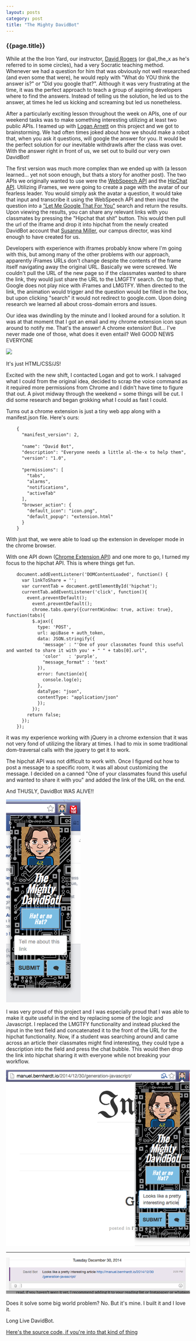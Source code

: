 ```yaml
---
layout: posts
category: post
title: "The Mighty DavidBot"
---
```


### {{page.title}}

While at the the Iron Yard, our instructor, [David Rogers](http://about.me/al_the_x) (or @al_the\_x as he's referred to in some circles), had a very Socratic teaching method. Whenever we had a question for him that was obviously not well researched (and even some that were), he would reply with "What do YOU think the answer is?" or "Did you google that?". Although it was very frustrating at the time, it was the perfect approach to teach a group of aspiring developers where to find the answers. Instead of telling us the solution, he led us to the answer, at times he led us kicking and screaming but led us nonetheless.

After a particularly exciting lesson throughout the week on APIs, one of our weekend tasks was to make something interesting utilizing at least two public APIs. I teamed up with [Logan Arnett](http://loganarnett.com/) on this project and we got to brainstorming. We had often times joked about how we should make a robot that, when you ask it questions, will google the answer for you. It would be the perfect solution for our inevitable withdrawls after the class was over. With the answer right in front of us, we set out to build our very own DavidBot!

The first version was much more complex than we ended up with (a lesson learned... yet not soon enough, but thats a story for another post). The two APIs we originally wanted to use were the [WebSpeech API](http://www.google.com/intl/en/chrome/demos/speech.html) and the [HipChat API](http://hipchat.com/docs/apiv2/). Utilizing iFrames, we were going to create a page with the avatar of our fearless leader. You would simply ask the avatar a question, it would take that input and transcribe it using the WebSpeech API and then input the question into a ["Let Me Google That For You"](http://lmgtfy.com) search and return the results. Upon viewing the results, you can share any relevant links with you classmates by pressing the "Hipchat that shit" button. This would then pull the url of the iframe and drop it into hipchat from the newly created DavidBot account that [Susanna Miller](https://twitter.com/susannajmiller), our campus director, was kind enough to have created for us.

Developers with experience with iframes probably know where I'm going with this, but among many of the other problems with our approach, apparently iFrames URLs don't change despite the contents of the frame itself navigating away the original URL. Basically we were screwed. We couldn't pull the URL of the new page so if the classmates wanted to share the link, they would just share the URL to the LMGFTY search. On top that, Google does not play nice with iFrames and LMGTFY. When directed to the link, the animation would trigger and the question would be filled in the box, but upon clicking "search" it would not redirect to google.com. Upon doing research we learned all about cross-domain errors and issues.

Our idea was dwindling by the minute and I looked around for a solution. It was at that moment that I got an email and my chrome extension icon spun around to notify me. That's the answer! A chrome extension! But... I've never made one of those, what does it even entail? Well GOOD NEWS EVERYONE

<img src="http://img2.wikia.nocookie.net/__cb20090731021518/en.futurama/images/thumb/a/ad/GoodNewsEveryone.jpg/500px-GoodNewsEveryone.jpg" />

It's just HTML/CSS/JS!

Excited with the new shift, I contacted Logan and got to work. I salvaged what I could from the original idea, decided to scrap the voice command as it required more permissions from Chrome and I didn't have time to figure that out. A pivot midway through the weekend = some things will be cut. I did some research and began grokking what I could as fast I could. 

Turns out a chrome extension is just a tiny web app along with a manifest.json file. Here's ours:



		{
		  "manifest_version": 2,

		  "name": "David Bot",
		  "description": "Everyone needs a little al-the-x to help them",
		  "version": "1.0",

		  "permissions": [
		    "tabs",
		    "alarms",
		    "notifications",
		    "activeTab"
		  ],
		  "browser_action": {
		    "default_icon": "icon.png",
		    "default_popup": "extension.html"
		  }
		}


With just that, we were able to load up the extension in developer mode in the chrome browser. 

With one API down ([Chrome Extension API](https://developer.chrome.com/extensions/api_index)) and one more to go, I turned my focus to the hipchat API. This is where things get fun.


		document.addEventListener('DOMContentLoaded', function() {
		  var linkToShare = '';
		  var currentTab = document.getElementById('hipchat');
		  currentTab.addEventListener('click', function(){
		    event.preventDefault();
		      event.preventDefault();
		      chrome.tabs.query({currentWindow: true, active: true}, function(tabs){
		      $.ajax({
		        type: 'POST',
		        url: apiBase + auth_token,
		        data: JSON.stringify({
		          'message' : "'One of your classmates found this useful and wanted to share it with you' + " " + tabs[0].url",
		          'color'   : 'purple',
		          "message_format" : 'text'
		        }),
		        error: function(e){
		          console.log(e);
		        },
		        dataType: "json",
		        contentType: "application/json"
		        });
		      });
		    return false;
		  });
		});


it was my experience working with jQuery in a chrome extension that it was not very fond of utilizing the library at times. I had to mix in some traditional dom-traversal calls with the jquery to get it to work.

The hipchat API was not difficult to work with. Once I figured out how to post a message to a specific room, it was all about customizing the message. I decided on a canned "One of your classmates found this useful and wanted to share it with you" and added the link of the URL on the end.

And THUSLY, DavidBot WAS ALIVE!!

<img src="/images/DavidBot.png" />

I was very proud of this project and I was especially proud that I was able to make it quite useful in the end by replacing some of the logic and Javascript. I replaced the LMGTFY functionality and instead plucked the input in the text field and concatenated it to the front of the URL for the hipchat functionality. Now, if a student was searching around and came across an article their classmates might find interesting, they could type a description into the field and press the chat bubble. This would then drop the link into hipchat sharing it with everyone while not breaking your workflow.

<img src="/images/DBbrowser.png" />
<hr />
<img src="/images/DBchat.png" />

Does it solve some big world problem? No. But it's mine. I built it and I love it.

Long Live DavidBot.

[Here's the source code, if you're into that kind of thing](https://github.com/LoganArnett/RESTfull-Weekend/tree/master/extension)

